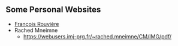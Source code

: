 







## Some Personal Websites
- [François Rouvière](https://math.unice.fr/~frou/)
- Rached Mneimne
  - <https://webusers.imj-prg.fr/~rached.mneimne/CM/IMG/pdf/>



